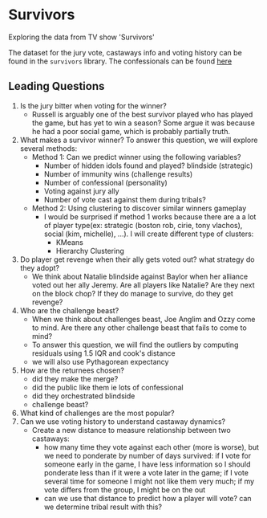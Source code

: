 # Survivors

Exploring the data from TV show 'Survivors'

The dataset for the jury vote, castaways info and voting history can be found 
in the `survivors` library. The confessionals can be found [here](https://github.com/TBarmak/Survivor/tree/master/Confessionals)
## Leading Questions

1. Is the jury bitter when voting for the winner?
   - Russell is arguably one of the best survivor played who has played the 
     game, but has yet to win a season? Some argue it was because he had a poor 
     social game, which is probably partially truth. 
2. What makes a survivor winner? To answer this question, we will explore 
   several methods: 
   - Method 1: Can we predict winner using the following variables? 
     + Number of hidden idols found and played? blindside (strategic)
     + Number of immunity wins (challenge results) 
     + Number of confessional (personality)
     + Voting against jury ally
     + Number of vote cast against them during tribals?
   - Method 2: Using clustering to discover similar winners gameplay 
     + I would be surprised if method 1 works because there are a a lot of 
       player type(ex: strategic (boston rob, cirie, tony vlachos), 
       social (kim, michelle), ...). I will create different type of clusters: 
       - KMeans
       - Hierarchy Clustering
3. Do player get revenge when their ally gets voted out? what strategy do they 
   adopt? 
   - We think about Natalie blindside against Baylor when her alliance voted 
     out her ally Jeremy. Are all players like Natalie? Are they next on 
     the block chop? If they do manage to survive, do they get revenge?
4. Who are the challenge beast? 
   - When we think about challenges beast, Joe Anglim and Ozzy come to mind. 
     Are there any other challenge beast that fails to come to mind? 
   - To answer this question, we will find the outliers by computing residuals 
     using 1.5 IQR and cook's distance
   - we will also use Pythagorean expectancy
5. How are the returnees chosen? 
   - did they make the merge?
   - did the public like them ie lots of confessional
   - did they orchestrated blindside
   - challenge beast?
6. What kind of challenges are the most popular?
7. Can we use voting history to understand castaway dynamics? 
   - Create a new distance to measure relationship between two castaways: 
     + how many time they vote against each other (more is worse), but we need 
       to ponderate by number of days survived: if I vote for someone early 
       in the game, I have less information so I should ponderate less than 
       if it were a vote later in the game; if I vote several time for someone 
       I might not like them very much; if my vote differs from the group, I might 
       be on the out
     + can we use that distance to predict how a player will vote? can we 
       determine tribal result with this?

